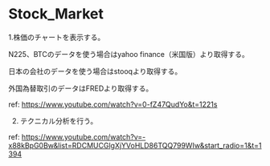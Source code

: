 # Stock_Market

1.株価のチャートを表示する。

N225、BTCのデータを使う場合はyahoo finance（米国版）より取得する。

日本の会社のデータを使う場合はstooqより取得する。

外国為替取引のデータはFREDより取得する。

ref: https://www.youtube.com/watch?v=0-fZ47QudYo&t=1221s

2. テクニカル分析を行う。

ref: https://www.youtube.com/watch?v=-x88kBpG0Bw&list=RDCMUCGlgXjYVoHLD86TQQ799WIw&start_radio=1&t=1394


